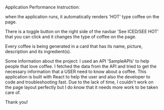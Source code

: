 Application Performance Instruction:

when the application runs, it automatically renders 'HOT' type coffee on the page.

There is a toggle button on the right side of the navbar 'See ICED/SEE HOT' that you can click and it changes the type of coffee on the page.

Every coffee is being generated in a card that has its name, picture, description and its ingredient(s).

Some information about the project:
I used an API 'SampleAPIs' to help people that love coffee. I fetched the data from the API and tried to get the necessary information that a USER need to know about a coffee. This application is built with React to help the user and also the developer to code and troubleshooting fast. Due to the lack of time, I couldn't work on the page layout perfectly but I do know that it needs more work to be taken care of.

Thank you!
